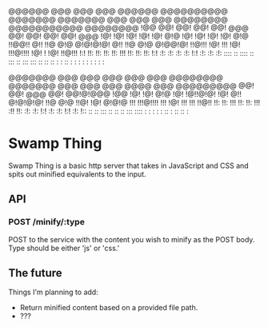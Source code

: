  @@@@@@   @@@  @@@  @@@   @@@@@@   @@@@@@@@@@   @@@@@@@
@@@@@@@   @@@  @@@  @@@  @@@@@@@@  @@@@@@@@@@@  @@@@@@@@
!@@       @@!  @@!  @@!  @@!  @@@  @@! @@! @@!  @@!  @@@
!@!       !@!  !@!  !@!  !@!  @!@  !@! !@! !@!  !@!  @!@
!!@@!!    @!!  !!@  @!@  @!@!@!@!  @!! !!@ @!@  @!@@!@!
 !!@!!!   !@!  !!!  !@!  !!!@!!!!  !@!   ! !@!  !!@!!!
     !:!  !!:  !!:  !!:  !!:  !!!  !!:     !!:  !!:
    !:!   :!:  :!:  :!:  :!:  !:!  :!:     :!:  :!:
:::: ::    :::: :: :::   ::   :::  :::     ::    ::
:: : :      :: :  : :     :   : :   :      :     :


@@@@@@@  @@@  @@@  @@@  @@@  @@@   @@@@@@@@
@@@@@@@  @@@  @@@  @@@  @@@@ @@@  @@@@@@@@@
  @@!    @@!  @@@  @@!  @@!@!@@@  !@@
  !@!    !@!  @!@  !@!  !@!!@!@!  !@!
  @!!    @!@!@!@!  !!@  @!@ !!@!  !@! @!@!@
  !!!    !!!@!!!!  !!!  !@!  !!!  !!! !!@!!
  !!:    !!:  !!!  !!:  !!:  !!!  :!!   !!:
  :!:    :!:  !:!  :!:  :!:  !:!  :!:   !::
   ::    ::   :::   ::   ::   ::   ::: ::::
   :      :   : :  :    ::    :    :: :: :


# Swamp Thing

Swamp Thing is a basic http server that takes in JavaScript and CSS and spits
out minified equivalents to the input.

## API

### POST /minify/:type

POST to the service with the content you wish to minify as the POST body. Type
should be either 'js' or 'css.'

## The future

Things I'm planning to add:

 - Return minified content based on a provided file path.
 - ???

